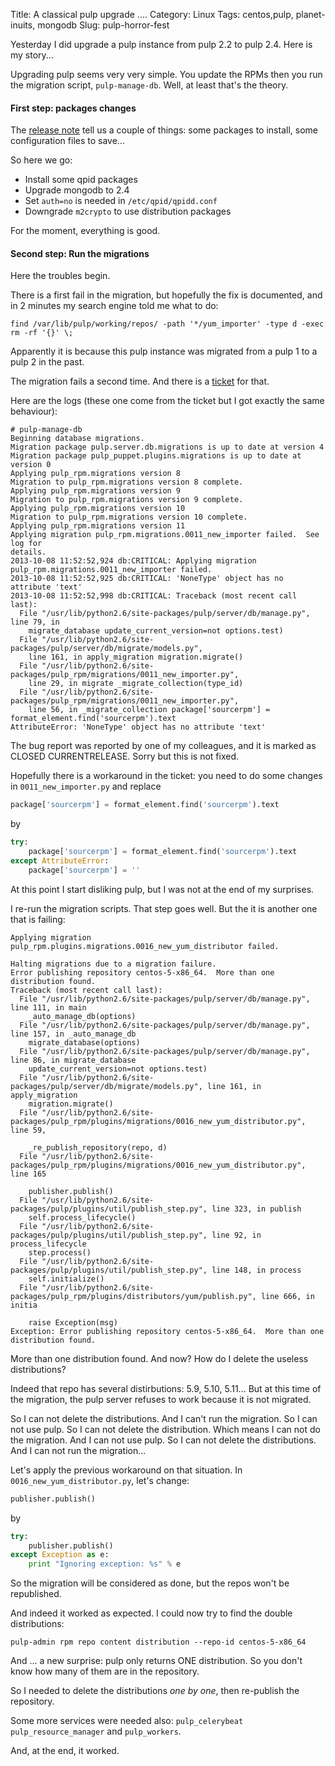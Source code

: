 Title: A classical pulp upgrade ....
Category: Linux
Tags: centos,pulp, planet-inuits, mongodb
Slug: pulp-horror-fest

Yesterday I did upgrade a pulp instance from pulp 2.2 to pulp 2.4. Here is my story...

Upgrading pulp seems very very simple. You update the RPMs then you run the migration script, `pulp-manage-db`. Well, at least that's the theory.

#### First step: packages changes

The [release note](http://pulp-user-guide.readthedocs.org/en/latest/release-notes/2.4.x.html) tell us a couple of things: some packages to install, some configuration files to save...

So here we go:

* Install some qpid packages
* Upgrade mongodb to 2.4
* Set `auth=no` is needed in `/etc/qpid/qpidd.conf`
* Downgrade `m2crypto` to use distribution packages

For the moment, everything is good.


#### Second step: Run the migrations


Here the troubles begin.

There is a first fail in the migration, but hopefully the fix is documented, and in 2 minutes my search engine told me what to do:

```
find /var/lib/pulp/working/repos/ -path '*/yum_importer' -type d -exec rm -rf '{}' \;
```

Apparently it is because this pulp instance was migrated from a pulp 1 to a pulp 2 in the past.


The migration fails a second time. And there is a [ticket](https://bugzilla.redhat.com/show_bug.cgi?format=multiple&id=1016612) for that.

Here are the logs (these one come from the ticket but I got exactly the same behaviour):

```
# pulp-manage-db 
Beginning database migrations.
Migration package pulp.server.db.migrations is up to date at version 4
Migration package pulp_puppet.plugins.migrations is up to date at version 0
Applying pulp_rpm.migrations version 8
Migration to pulp_rpm.migrations version 8 complete.
Applying pulp_rpm.migrations version 9
Migration to pulp_rpm.migrations version 9 complete.
Applying pulp_rpm.migrations version 10
Migration to pulp_rpm.migrations version 10 complete.
Applying pulp_rpm.migrations version 11
Applying migration pulp_rpm.migrations.0011_new_importer failed.  See log for
details.
2013-10-08 11:52:52,924 db:CRITICAL: Applying migration
pulp_rpm.migrations.0011_new_importer failed.
2013-10-08 11:52:52,925 db:CRITICAL: 'NoneType' object has no attribute 'text'
2013-10-08 11:52:52,998 db:CRITICAL: Traceback (most recent call last):
  File "/usr/lib/python2.6/site-packages/pulp/server/db/manage.py", line 79, in
    migrate_database update_current_version=not options.test)
  File "/usr/lib/python2.6/site-packages/pulp/server/db/migrate/models.py",
    line 161, in apply_migration migration.migrate()
  File "/usr/lib/python2.6/site-packages/pulp_rpm/migrations/0011_new_importer.py",
    line 29, in migrate _migrate_collection(type_id)
  File "/usr/lib/python2.6/site-packages/pulp_rpm/migrations/0011_new_importer.py",
    line 56, in _migrate_collection package['sourcerpm'] = format_element.find('sourcerpm').text
AttributeError: 'NoneType' object has no attribute 'text'
```

The bug report was reported by one of my colleagues, and it is marked as CLOSED CURRENTRELEASE. Sorry but this is not fixed.

Hopefully there is a workaround in the ticket: you need to do some changes in `0011_new_importer.py` and replace

```python
package['sourcerpm'] = format_element.find('sourcerpm').text
```
by
```python
try:
    package['sourcerpm'] = format_element.find('sourcerpm').text
except AttributeError:
    package['sourcerpm'] = ''
```

At this point I start disliking pulp, but I was not at the end of my surprises.

I re-run the migration scripts. That step goes well. But the it is another one that is failing:

```
Applying migration pulp_rpm.plugins.migrations.0016_new_yum_distributor failed.

Halting migrations due to a migration failure.
Error publishing repository centos-5-x86_64.  More than one distribution found.
Traceback (most recent call last):
  File "/usr/lib/python2.6/site-packages/pulp/server/db/manage.py", line 111, in main
    _auto_manage_db(options)
  File "/usr/lib/python2.6/site-packages/pulp/server/db/manage.py", line 157, in _auto_manage_db
    migrate_database(options)
  File "/usr/lib/python2.6/site-packages/pulp/server/db/manage.py", line 86, in migrate_database
    update_current_version=not options.test)
  File "/usr/lib/python2.6/site-packages/pulp/server/db/migrate/models.py", line 161, in apply_migration
    migration.migrate()
  File "/usr/lib/python2.6/site-packages/pulp_rpm/plugins/migrations/0016_new_yum_distributor.py", line 59,

    _re_publish_repository(repo, d)
  File "/usr/lib/python2.6/site-packages/pulp_rpm/plugins/migrations/0016_new_yum_distributor.py", line 165

    publisher.publish()
  File "/usr/lib/python2.6/site-packages/pulp/plugins/util/publish_step.py", line 323, in publish
    self.process_lifecycle()
  File "/usr/lib/python2.6/site-packages/pulp/plugins/util/publish_step.py", line 92, in process_lifecycle
    step.process()
  File "/usr/lib/python2.6/site-packages/pulp/plugins/util/publish_step.py", line 148, in process
    self.initialize()
  File "/usr/lib/python2.6/site-packages/pulp_rpm/plugins/distributors/yum/publish.py", line 666, in initia

    raise Exception(msg)
Exception: Error publishing repository centos-5-x86_64.  More than one distribution found.
```

More than one distribution found. And now? How do I delete the useless distributions?

Indeed that repo has several distirbutions: 5.9, 5.10, 5.11... But at this time of the migration,
the pulp server refuses to work because it is not migrated.

So I can not delete the distributions. And I can't run the migration. So I can not use pulp. So I can not delete the distribution. Which means I can not do the migration. And I can not use pulp. So I can not delete the distributions. And I can not run the migration...

Let's apply the previous workaround on that situation. In `0016_new_yum_distributor.py`, let's change:

```python
publisher.publish()
```
by
```python
try:
    publisher.publish()
except Exception as e:
    print "Ignoring exception: %s" % e
```

So the migration will be considered as done, but the repos won't be republished.

And indeed it worked as expected. I could now try to find the double distributions:

```
pulp-admin rpm repo content distribution --repo-id centos-5-x86_64
```

And ... a new surprise: pulp only returns ONE distribution. So you don't know how many of them are in the repository.

So I needed to delete the distributions *one by one*, then re-publish the repository.

Some more services were needed also: `pulp_celerybeat`  `pulp_resource_manager` and  `pulp_workers`.

And, at the end, it worked.
